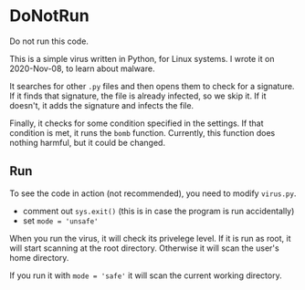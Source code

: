 # DoNotRun
Do not run this code.

This is a simple virus written in Python, for Linux systems.
I wrote it on 2020-Nov-08, to learn about malware.

It searches for other `.py` files and then opens them to check for a signature.
If it finds that signature, the file is already infected, so we skip it.
If it doesn't, it adds the signature and infects the file.

Finally, it checks for some condition specified in the settings.
If that condition is met, it runs the `bomb` function. 
Currently, this function does nothing harmful, but it could be changed.

## Run
To see the code in action (not recommended), you need to modify `virus.py`.

- comment out `sys.exit()` (this is in case the program is run accidentally)
- set `mode = 'unsafe'`

When you run the virus, it will check its privelege level.
If it is run as root, it will start scanning at the root directory.
Otherwise it will scan the user's home directory.

If you run it with `mode = 'safe'` it will scan the current working directory.
